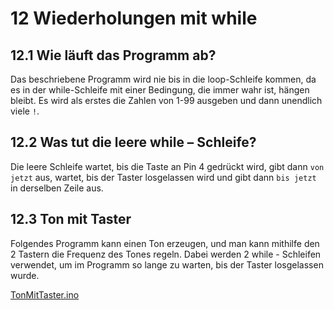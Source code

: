 # 12 Wiederholungen mit while

## 12.1 Wie läuft das Programm ab?

Das beschriebene Programm wird nie bis in die loop-Schleife kommen, da es in der while-Schleife mit einer Bedingung, die
immer wahr ist, hängen bleibt. Es wird als erstes die Zahlen von 1-99 ausgeben und dann unendlich viele `!`.

## 12.2 Was tut die leere while – Schleife?

Die leere Schleife wartet, bis die Taste an Pin 4 gedrückt wird, gibt dann `von jetzt` aus, wartet, bis der Taster
losgelassen wird und gibt dann `bis jetzt` in derselben Zeile aus.

## 12.3 Ton mit Taster

Folgendes Programm kann einen Ton erzeugen, und man kann mithilfe den 2 Tastern die Frequenz des Tones regeln. Dabei
werden 2 while - Schleifen verwendet, um im Programm so lange zu warten, bis der Taster losgelassen wurde.

[TonMitTaster.ino]({GITHUB}/programme/ArduinoEinfuehrung/12.3_TonMitTaster/TonMitTaster.ino ':include :type=code arduino :link :wrap :open')
